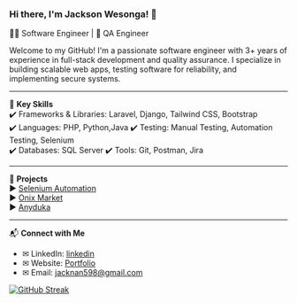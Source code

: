 ### Hi there, I'm Jackson Wesonga! 👋  
👨‍💻 Software Engineer | 🧪 QA Engineer  

Welcome to my GitHub! I'm a passionate software engineer with 3+ years of experience in full-stack development and quality assurance. I specialize in building scalable web apps, testing software for reliability, and implementing secure systems.  

---

🌟 **Key Skills**  
 ✔️ Frameworks & Libraries: Laravel, Django, Tailwind CSS, Bootstrap  
 ✔️ Languages: PHP, Python,Java
 ✔️ Testing: Manual Testing, Automation Testing, Selenium  
 ✔️ Databases: SQL Server
 ✔️ Tools: Git, Postman, Jira  
 

---

🚀 **Projects**  
▶️ [Selenium Automation](https://github.com/dev-wesonga/selenium-automation)  
▶️ [Onix Market](https://onix-market.com/)  
▶️ [Anyduka ](https://anyduka.com/)  

---

📬 **Connect with Me**  
- ✉ LinkedIn: [linkedin](https://www.linkedin.com/in/jw-2301b2356)  
- ✉ Website: [Portfolio](https://dev-wesonga.github.io)  
- ✉ Email: jacknan598@gmail.com 


[![GitHub Streak](https://streak-stats.demolab.com/?user=dev-wesonga)](https://git.io/streak-stats)
